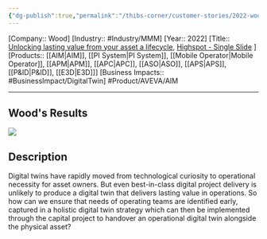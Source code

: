 ```yaml
---
{"dg-publish":true,"permalink":"/thibs-corner/customer-stories/2022-wood-unlocking-lasting-value-from-your-asset-a-lifecycle/"}
---
```


[Company:: Wood]
[Industry:: #Industry/MMM]
[Year:: 2022]
[Title:: [Unlocking lasting value from your asset a lifecycle](https://resources.osisoft.com/presentations/wood--unlocking-lasting-value-from-your-asset-%E2%80%93-a-lifecycle-approach-to-digital-twin-strategy/), [Highspot - Single Slide](https://aveva.highspot.com/items/6423e9d350815e755b99063a?lfrm=srp.0) ]
[Products:: [[AIM\|AIM]], [[PI System\|PI System]], [[Mobile Operator\|Mobile Operator]], [[APM\|APM]], [[APC\|APC]], [[ASO\|ASO]], [[APS\|APS]], [[P&ID\|P&ID]], [[E3D\|E3D]]]
[Business Impacts:: #BusinessImpact/DigitalTwin]
 #Product/AVEVA/AIM 

---
## Wood's Results
![](https://i.imgur.com/5tqxXG9.png)


## Description
Digital twins have rapidly moved from technological curiosity to operational necessity for asset owners. But even best-in-class digital project delivery is unlikely to produce a digital twin that delivers lasting value in operations. So how can we ensure that needs of operating teams are identified early, captured in a holistic digital twin strategy which can then be implemented through the capital project to handover an operational digital twin alongside the physical asset?